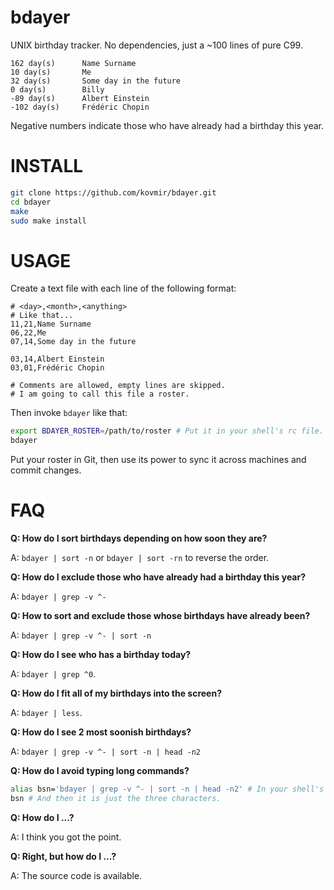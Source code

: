 # bdayer

UNIX birthday tracker. No dependencies, just a ~100 lines of pure C99.

```
162 day(s)      Name Surname
10 day(s)       Me
32 day(s)       Some day in the future
0 day(s)        Billy
-89 day(s)      Albert Einstein
-102 day(s)     Frédéric Chopin
```

Negative numbers indicate those who have already had a birthday this year.

# INSTALL

```bash
git clone https://github.com/kovmir/bdayer.git
cd bdayer
make
sudo make install
```

# USAGE

Create a text file with each line of the following format:

```
# <day>,<month>,<anything>
# Like that...
11,21,Name Surname
06,22,Me
07,14,Some day in the future

03,14,Albert Einstein
03,01,Frédéric Chopin

# Comments are allowed, empty lines are skipped.
# I am going to call this file a roster.
```

Then invoke `bdayer` like that:

```bash
export BDAYER_ROSTER=/path/to/roster # Put it in your shell's rc file.
bdayer
```

Put your roster in Git, then use its power to sync it across machines and
commit changes.

# FAQ

**Q: How do I sort birthdays depending on how soon they are?**

A: `bdayer | sort -n` or `bdayer | sort -rn` to reverse the order.

**Q: How do I exclude those who have already had a birthday this year?**

A: `bdayer | grep -v ^-`

**Q: How to sort and exclude those whose birthdays have already been?**

A: `bdayer | grep -v ^- | sort -n`

**Q: How do I see who has a birthday today?**

A: `bdayer | grep ^0`.

**Q: How do I fit all of my birthdays into the screen?**

A: `bdayer | less`.

**Q: How do I see 2 most soonish birthdays?**

A: `bdayer | grep -v ^- | sort -n | head -n2`

**Q: How do I avoid typing long commands?**

```bash
alias bsn='bdayer | grep -v ^- | sort -n | head -n2' # In your shell's rc file.
bsn # And then it is just the three characters.
```

**Q: How do I ...?**

A: I think you got the point.

**Q: Right, but how do I ...?**

A: The source code is available.
